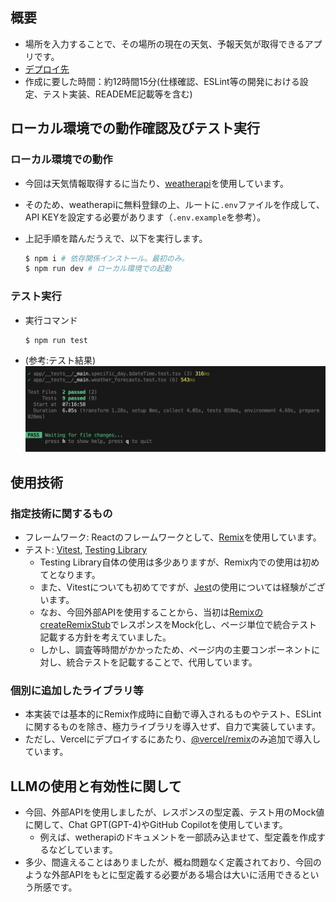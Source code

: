 ## 概要

- 場所を入力することで、その場所の現在の天気、予報天気が取得できるアプリです。
- [デプロイ先](https://weather-app-used-remix.vercel.app/weather_forecasts)
- 作成に要した時間：約12時間15分(仕様確認、ESLint等の開発における設定、テスト実装、READEME記載等を含む)

## ローカル環境での動作確認及びテスト実行

### ローカル環境での動作

- 今回は天気情報取得するに当たり、[weatherapi](https://www.weatherapi.com/docs/)を使用しています。
- そのため、weatherapiに無料登録の上、ルートに`.env`ファイルを作成して、API KEYを設定する必要があります（`.env.example`を参考）。
- 上記手順を踏んだうえで、以下を実行します。

  ```bash
  $ npm i # 依存関係インストール。最初のみ。
  $ npm run dev # ローカル環境での起動
  ```

### テスト実行

- 実行コマンド
  ```bash
  $ npm run test
  ```
- (参考:テスト結果)
  ![テスト結果](test-result.png)

## 使用技術

### 指定技術に関するもの

- フレームワーク: Reactのフレームワークとして、[Remix](https://remix.run/)を使用しています。
- テスト: [Vitest](https://vitest.dev/), [Testing Library](https://testing-library.com/)
  - Testing Library自体の使用は多少ありますが、Remix内での使用は初めてとなります。
  - また、Vitestについても初めてですが、[Jest](https://jestjs.io/ja/)の使用については経験がございます。
  - なお、今回外部APIを使用することから、当初は[RemixのcreateRemixStub](https://remix.run/docs/en/main/utils/create-remix-stub)でレスポンスをMock化し、ページ単位で統合テスト記載する方針を考えていました。
  - しかし、調査等時間がかかったため、ページ内の主要コンポーネントに対し、統合テストを記載することで、代用しています。

### 個別に追加したライブラリ等

- 本実装では基本的にRemix作成時に自動で導入されるものやテスト、ESLintに関するものを除き、極力ライブラリを導入せず、自力で実装しています。
- ただし、Vercelにデプロイするにあたり、[@vercel/remix](https://vercel.com/docs/frameworks/remix#@vercel/remix)のみ追加で導入しています。

## LLMの使用と有効性に関して

- 今回、外部APIを使用しましたが、レスポンスの型定義、テスト用のMock値に関して、Chat GPT(GPT-4)やGitHub Copilotを使用しています。
  - 例えば、wetherapiのドキュメントを一部読み込ませて、型定義を作成するなどしています。
- 多少、間違えることはありましたが、概ね問題なく定義されており、今回のような外部APIをもとに型定義する必要がある場合は大いに活用できるという所感です。
